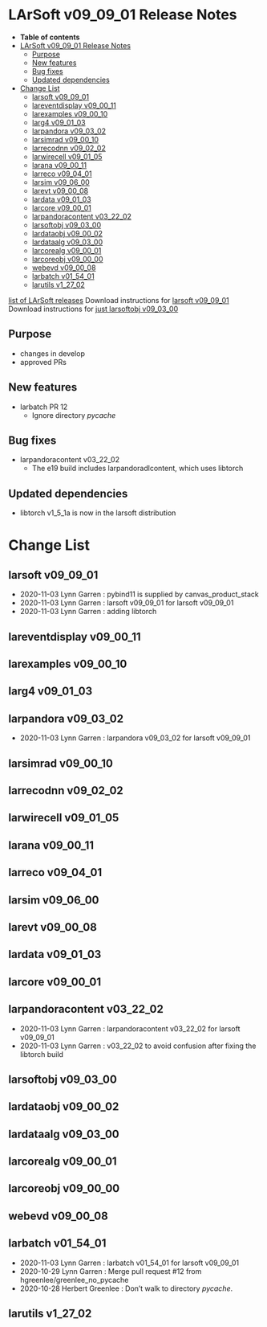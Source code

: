 LArSoft v09\_09\_01 Release Notes
======================================================================

-   **Table of contents**
-   [LArSoft v09\_09\_01 Release Notes](#LArSoft-v09_09_01-Release-Notes)
    -   [Purpose](#Purpose)
    -   [New features](#New-features)
    -   [Bug fixes](#Bug-fixes)
    -   [Updated dependencies](#Updated-dependencies)
-   [Change List](#Change-List)
    -   [larsoft v09\_09\_01](#larsoft-v09_09_01)
    -   [lareventdisplay v09\_00\_11](#lareventdisplay-v09_00_11)
    -   [larexamples v09\_00\_10](#larexamples-v09_00_10)
    -   [larg4 v09\_01\_03](#larg4-v09_01_03)
    -   [larpandora v09\_03\_02](#larpandora-v09_03_02)
    -   [larsimrad v09\_00\_10](#larsimrad-v09_00_10)
    -   [larrecodnn v09\_02\_02](#larrecodnn-v09_02_02)
    -   [larwirecell v09\_01\_05](#larwirecell-v09_01_05)
    -   [larana v09\_00\_11](#larana-v09_00_11)
    -   [larreco v09\_04\_01](#larreco-v09_04_01)
    -   [larsim v09\_06\_00](#larsim-v09_06_00)
    -   [larevt v09\_00\_08](#larevt-v09_00_08)
    -   [lardata v09\_01\_03](#lardata-v09_01_03)
    -   [larcore v09\_00\_01](#larcore-v09_00_01)
    -   [larpandoracontent v03\_22\_02](#larpandoracontent-v03_22_02)
    -   [larsoftobj v09\_03\_00](#larsoftobj-v09_03_00)
    -   [lardataobj v09\_00\_02](#lardataobj-v09_00_02)
    -   [lardataalg v09\_03\_00](#lardataalg-v09_03_00)
    -   [larcorealg v09\_00\_01](#larcorealg-v09_00_01)
    -   [larcoreobj v09\_00\_00](#larcoreobj-v09_00_00)
    -   [webevd v09\_00\_08](#webevd-v09_00_08)
    -   [larbatch v01\_54\_01](#larbatch-v01_54_01)
    -   [larutils v1\_27\_02](#larutils-v1_27_02)

[list of LArSoft releases](LArSoft_release_list)
Download instructions for [larsoft v09\_09\_01](http://scisoft.fnal.gov/scisoft/bundles/larsoft/v09_09_01/larsoft-v09_09_01.html)
Download instructions for [just larsoftobj v09\_03\_00](http://scisoft.fnal.gov/scisoft/bundles/larsoftobj/v09_03_00/larsoftobj-v09_03_00.html)

Purpose
--------------------

-   changes in develop
-   approved PRs

New features
------------------------------

-   larbatch PR 12
    -   Ignore directory *pycache*

Bug fixes
------------------------

-   larpandoracontent v03\_22\_02
    -   The e19 build includes larpandoradlcontent, which uses libtorch

Updated dependencies
----------------------------------------------

-   libtorch v1\_5\_1a is now in the larsoft distribution

Change List
============================

larsoft v09\_09\_01
------------------------------------------

-   2020-11-03 Lynn Garren : pybind11 is supplied by canvas\_product\_stack
-   2020-11-03 Lynn Garren : larsoft v09\_09\_01 for larsoft v09\_09\_01
-   2020-11-03 Lynn Garren : adding libtorch

lareventdisplay v09\_00\_11
----------------------------------------------------------

larexamples v09\_00\_10
--------------------------------------------------

larg4 v09\_01\_03
--------------------------------------

larpandora v09\_03\_02
------------------------------------------------

-   2020-11-03 Lynn Garren : larpandora v09\_03\_02 for larsoft v09\_09\_01

larsimrad v09\_00\_10
----------------------------------------------

larrecodnn v09\_02\_02
------------------------------------------------

larwirecell v09\_01\_05
--------------------------------------------------

larana v09\_00\_11
----------------------------------------

larreco v09\_04\_01
------------------------------------------

larsim v09\_06\_00
----------------------------------------

larevt v09\_00\_08
----------------------------------------

lardata v09\_01\_03
------------------------------------------

larcore v09\_00\_01
------------------------------------------

larpandoracontent v03\_22\_02
--------------------------------------------------------------

-   2020-11-03 Lynn Garren : larpandoracontent v03\_22\_02 for larsoft v09\_09\_01
-   2020-11-03 Lynn Garren : v03\_22\_02 to avoid confusion after fixing the libtorch build

larsoftobj v09\_03\_00
------------------------------------------------

lardataobj v09\_00\_02
------------------------------------------------

lardataalg v09\_03\_00
------------------------------------------------

larcorealg v09\_00\_01
------------------------------------------------

larcoreobj v09\_00\_00
------------------------------------------------

webevd v09\_00\_08
----------------------------------------

larbatch v01\_54\_01
--------------------------------------------

-   2020-11-03 Lynn Garren : larbatch v01\_54\_01 for larsoft v09\_09\_01
-   2020-10-29 Lynn Garren : Merge pull request \#12 from hgreenlee/greenlee\_no\_pycache
-   2020-10-28 Herbert Greenlee : Don’t walk to directory *pycache*.

larutils v1\_27\_02
------------------------------------------

